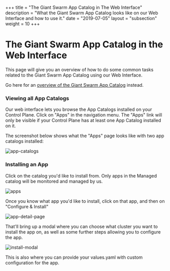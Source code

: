 +++
title = "The Giant Swarm App Catalog in The Web Interface"
description = "What the Giant Swarm App Catalog looks like on our Web Interface and how to use it."
date = "2019-07-05"
layout = "subsection"
weight = 10
+++

# The Giant Swarm App Catalog in the Web Interface

This page will give you an overview of how to do some common tasks related to the
Giant Swarm App Catalog using our Web Interface.

Go here for an [overview of the Giant Swarm App Catalog](/basics/app-catalog/) instead.

### Viewing all App Catalogs

Our web interface lets you browse the App Catalogs installed on your Control Plane.
Click on "Apps" in the navigation menu. The "Apps" link will only be visible if your
Control Plane has at least one App Catalog installed on it.

The screenshot below shows what the "Apps" page looks like with two app catalogs
installed:

![app-catalogs](../app-catalogs.png)

### Installing an App

Click on the catalog you'd like to install from. Only apps in the Managed catalog
will be monitored and managed by us.

![apps](../apps.png)

Once you know what app you'd like to install, click on that app, and then on
"Configure & Install"

![app-detail-page](../app-detail-page.png)

That'll bring up a modal where you can choose what cluster you want to install
the app on, as well as some further steps allowing you to configure the app.

![install-modal](../install-modal.png)

This is also where you can provide your values.yaml with custom configuration for
the app.